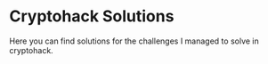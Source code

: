 # Cryptohack Solutions
Here you can find solutions for the challenges I managed to solve in cryptohack.
